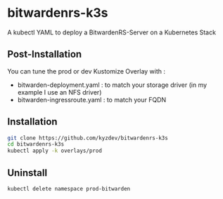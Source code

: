 # bitwardenrs-k3s

A kubectl YAML to deploy a BitwardenRS-Server on a Kubernetes Stack

## Post-Installation

You can tune the prod or dev Kustomize Overlay with :
- bitwarden-deployment.yaml : to match your storage driver (in my example I use an NFS driver)
- bitwarden-ingressroute.yaml : to match your FQDN

## Installation 

```bash
git clone https://github.com/kyzdev/bitwardenrs-k3s
cd bitwardenrs-k3s
kubectl apply -k overlays/prod
```
## Uninstall

```bash
kubectl delete namespace prod-bitwarden
```


